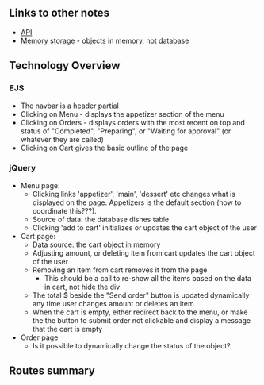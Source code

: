 ## Links to other notes

* [API](.\experiments\twilio-api\README.md)
* [Memory storage](".\experiments\memory-storage\README.md) - objects in memory, not database

## Technology  Overview

### EJS
* The navbar is a header partial
* Clicking on Menu - displays the appetizer section of the menu
* Clicking on Orders - displays orders with the most recent on top and status of "Completed", "Preparing", or "Waiting for approval" (or whatever they are called)
* Clicking on Cart gives the basic outline of the page

### jQuery
* Menu page: 
  * Clicking links 'appetizer', 'main', 'dessert' etc changes what is displayed on the page. Appetizers is the default section (how to coordinate this???). 
  * Source of data: the database dishes table.
  * Clicking 'add to cart' initializes or updates the cart object of the user
* Cart page:
  * Data source: the cart object in memory
  * Adjusting amount, or deleting item from cart updates the cart object of the user
  * Removing an item from cart removes it from the page
    * This should be a call to re-show all the items based on the data in cart, not hide the div
  * The total $ beside the "Send order" button is updated dynamically any time user changes amount or deletes an item
  * When the cart is empty, either redirect back to the menu, or make the the button to submit order not clickable and display a message that the cart is empty
* Order page
  * Is it possible to dynamically change the status of the object?

## Routes summary